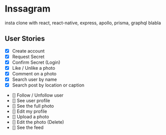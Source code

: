 # Inssagram

insta clone with react, react-native, express, apollo, prisma, graphql blabla


## User Stories

- [x] Create account
- [x] Request Secret
- [x] Confirm Secret (Login)
- [x] Like / Unlike a photo
- [x] Comment on a photo
- [x] Search user by name
- [x] Search post by location or caption
- [] Follow / Unfollow user
- [] See user profile
- [] See the full photo
- [] Edit my profile
- [] Upload a photo
- [] Edit the photo (Delete)
- [] See the feed